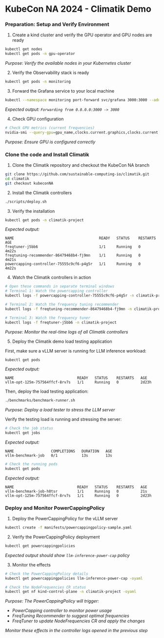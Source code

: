 # KubeCon NA 2024 - Climatik Demo

### Preparation: Setup and Verify Environment
1. Create a kind cluster and verify the GPU operator and GPU nodes are ready
```bash
kubectl get nodes
kubectl get pods -n gpu-operator
```
*Purpose: Verify the available nodes in your Kubernetes cluster*

2. Verify the Observability stack is ready
```bash
kubectl get pods -n monitoring
```

3. Forward the Grafana service to your local machine
```bash
kubectl --namespace monitoring port-forward svc/grafana 3000:3000 --address 0.0.0.0
```
*Expected output: `Forwarding from 0.0.0.0:3000 -> 3000`*

4. Check GPU configuration
```bash
# Check GPU metrics (current frequencies)
nvidia-smi --query-gpu=gpu_name,clocks.current.graphics,clocks.current.memory --format=csv
```
*Purpose: Ensure GPU is configured correctly*

### Clone the code and Install Climatik
1. Clone the Climatik repository and checkout the KubeCon NA branch
```bash
git clone https://github.com/sustainable-computing-io/climatik.git
cd climatik
git checkout kubeconNA
```

2. Install the Climatik controllers
```bash
./scripts/deploy.sh
```

3. Verify the installation
```bash
kubectl get pods -n climatik-project
```
*Expected output:*
```
NAME                                       READY   STATUS    RESTARTS   AGE
freqtuner-j5bb6                            1/1     Running   0          4m22s
freqtuning-recommender-86479468b4-fj9mn    1/1     Running   0          4m21s
powercapping-controller-75555c9cf6-p4g5r   1/1     Running   0          4m22s
```

4. Watch the Climatik controllers in action
```bash
# Open these commands in separate terminal windows
# Terminal 1: Watch the powercapping controller
kubectl logs -f powercapping-controller-75555c9cf6-p4g5r -n climatik-project

# Terminal 2: Watch the frequency tuning recommender
kubectl logs -f freqtuning-recommender-86479468b4-fj9mn -n climatik-project

# Terminal 3: Watch the frequency tuner
kubectl logs -f freqtuner-j5bb6 -n climatik-project
```
*Purpose: Monitor the real-time logs of all Climatik controllers*

5. Deploy the Climatik demo load testing application

First, make sure a vLLM server is running for LLM inference workload:
```bash
kubectl get pods
```
*Expected output:*
```
NAME                             READY   STATUS    RESTARTS   AGE
vllm-opt-125m-757564ffcf-8rv7s   1/1     Running   0          2d23h
```

Then, deploy the load testing application:
```bash
./benchmarks/benchmark-runner.sh
```
*Purpose: Deploy a load tester to stress the LLM server*

Verify the testing load is running and stressing the server:
```bash
# Check the job status
kubectl get jobs
```
*Expected output:*
```
NAME                 COMPLETIONS   DURATION   AGE
vllm-benchmark-job   0/1           13s        13s
```

```bash
# Check the running pods
kubectl get pods
```
*Expected output:*
```
NAME                             READY   STATUS    RESTARTS   AGE
vllm-benchmark-job-h8tsr         1/1     Running   0          21s
vllm-opt-125m-757564ffcf-8rv7s   1/1     Running   0          2d23h
```

### Deploy and Monitor PowerCappingPolicy
1. Deploy the PowerCappingPolicy for the vLLM server
```bash
kubectl create -f manifests/powercappingpolicy-sample.yaml
```

2. Verify the PowerCappingPolicy deployment
```bash
kubectl get powercappingpolicies
```
*Expected output should show `llm-inference-power-cap` policy*

3. Monitor the effects
```bash
# Check the PowerCappingPolicy details
kubectl get powercappingpolicies llm-inference-power-cap -oyaml

# Check the NodeFrequencies CR status
kubectl get nf kind-control-plane -n climatik-project -oyaml
```

*Purpose: The PowerCappingPolicy will trigger:*
- *PowerCapping controller to monitor power usage*
- *FreqTuning Recommender to suggest optimal frequencies*
- *FreqTuner to update NodeFrequencies CR and apply the changes*

*Monitor these effects in the controller logs opened in the previous step*
